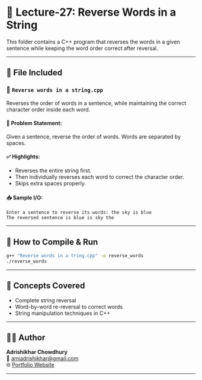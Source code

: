 
# 🔄 Lecture-27: Reverse Words in a String

This folder contains a C++ program that reverses the words in a given sentence while keeping the word order correct after reversal.

---

## 📂 File Included

### 🧾 `Reverse words in a string.cpp`
Reverses the order of words in a sentence, while maintaining the correct character order inside each word.

#### 🔹 Problem Statement:
Given a sentence, reverse the order of words. Words are separated by spaces.

#### ✅ Highlights:
- Reverses the entire string first.
- Then individually reverses each word to correct the character order.
- Skips extra spaces properly.

#### 📥 Sample I/O:
```
Enter a sentence to reverse its words: the sky is blue
The reversed sentence is blue is sky the
```

---

## 🚀 How to Compile & Run

```bash
g++ "Reverse words in a tring.cpp" -o reverse_words
./reverse_words
```

---

## 🧠 Concepts Covered

- Complete string reversal
- Word-by-word re-reversal to correct words
- String manipulation techniques in C++

---

## 👨‍💻 Author

**Adrishikhar Chowdhury**  
📧 amiadrishikhar@gmail.com  
🌐 [Portfolio Website](https://adrishikharchowdhury.glitch.me)

---
